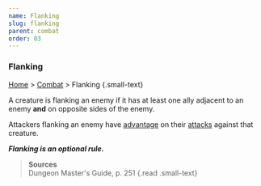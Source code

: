 ```yaml
---
name: Flanking
slug: flanking
parent: combat
order: 03
---
```

### Flanking
[Home](dm-operations-center) > [Combat](combat) > Flanking {.small-text}

A creature is flanking an enemy if it has at least one ally adjacent to an enemy **and** on opposite sides of the enemy.

Attackers flanking an enemy have [advantage](advantage-and-disadvantage) on their [attacks](melee-attack) against that creature.

***Flanking is an optional rule.***

> **Sources** <br/>
> Dungeon Master's Guide, p. 251
{.read .small-text}